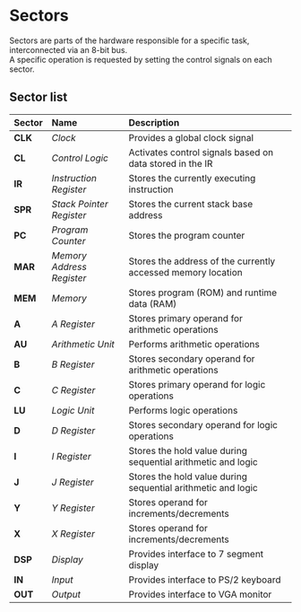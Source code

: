 # Sectors

Sectors are parts of the hardware responsible for a specific task, interconnected via an 8-bit bus.  
A specific operation is requested by setting the control signals on each sector.

## Sector list

| Sector  | Name                      | Description                                                  |
| :------ | :------------------------ | :----------------------------------------------------------- |
| **CLK** | *Clock*                   | Provides a global clock signal                               |
| **CL**  | *Control Logic*           | Activates control signals based on data stored in the IR     |
| **IR**  | *Instruction Register*    | Stores the currently executing instruction                   |
| **SPR** | *Stack Pointer Register*  | Stores the current stack base address                        |
| **PC**  | *Program Counter*         | Stores the program counter                                   |
| **MAR** | *Memory Address Register* | Stores the address of the currently accessed memory location |
| **MEM** | *Memory*                  | Stores program (ROM) and runtime data (RAM)                  |
| **A**   | *A Register*              | Stores primary operand for arithmetic operations             |
| **AU**  | *Arithmetic Unit*         | Performs arithmetic operations                               |
| **B**   | *B Register*              | Stores secondary operand for arithmetic operations           |
| **C**   | *C Register*              | Stores primary operand for logic operations                  |
| **LU**  | *Logic Unit*              | Performs logic operations                                    |
| **D**   | *D Register*              | Stores secondary operand for logic operations                |
| **I**   | *I Register*              | Stores the hold value during sequential arithmetic and logic |
| **J**   | *J Register*              | Stores the hold value during sequential arithmetic and logic |
| **Y**   | *Y Register*              | Stores operand for increments/decrements                     |
| **X**   | *X Register*              | Stores operand for increments/decrements                     |
| **DSP** | *Display*                 | Provides interface to 7 segment display                      |
| **IN**  | *Input*                   | Provides interface to PS/2 keyboard                          |
| **OUT** | *Output*                  | Provides interface to VGA monitor                            |
